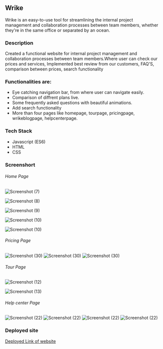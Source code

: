  ## Wrike
 
Wrike is an easy-to-use tool for streamlining the internal project management and collaboration processes between team members, whether they're in the same office or separated by an ocean.

### Description

Created a functional website for internal project management and collaboration processes between team members.Where user can check our prices and services,
Implemented best review from our customers, FAQ'S, comparison between prices, search functionality  

### Functionalities are:

* Eye catching navigation bar, from where user can navigate easily. 
* Comparison of diffrent plans live. 
* Some frequently asked questions with beautiful animations. 
* Add search functionality 
* More than four pages like homepage, tourpage, pricingpage, wrikeblogpage, helpcenterpage. 

### Tech Stack

* Javascript (ES6)
* HTML
* CSS




### Screenshort

###### Home Page
![Screenshot (7)](https://github.com/Durgesh9871/ReadmeImages/blob/main/Wrike_Images/Homepage/Screenshot%20(31).png?raw=true)

![Screenshot (8)](https://github.com/Durgesh9871/ReadmeImages/blob/main/Wrike_Images/Homepage/Screenshot%20(37).png?raw=true)

![Screenshot (9)](https://github.com/Durgesh9871/ReadmeImages/blob/main/Wrike_Images/Homepage/Screenshot%20(39).png?raw=true)

![Screenshot (10)](https://github.com/Durgesh9871/ReadmeImages/blob/main/Wrike_Images/Homepage/Screenshot%20(40).png?raw=true)

![Screenshot (10)](https://github.com/Durgesh9871/ReadmeImages/blob/main/Wrike_Images/Homepage/Screenshot%20(41).png?raw=true)




###### Pricing Page

![Screenshot (30)](https://github.com/Durgesh9871/ReadmeImages/blob/main/Wrike_Images/Pricingpage/Screenshot%20(44).png?raw=true)
![Screenshot (30)](https://github.com/Durgesh9871/ReadmeImages/blob/main/Wrike_Images/Pricingpage/Screenshot%20(45).png?raw=true)
![Screenshot (30)](https://github.com/Durgesh9871/ReadmeImages/blob/main/Wrike_Images/Pricingpage/Screenshot%20(46).png?raw=true)




###### Tour Page

![Screenshot (12)](https://github.com/Durgesh9871/ReadmeImages/blob/main/Wrike_Images/Tourpage/Screenshot%20(42).png?raw=true)

![Screenshot (13)](https://github.com/Durgesh9871/ReadmeImages/blob/main/Wrike_Images/Tourpage/Screenshot%20(43).png?raw=true)

###### Help center Page

![Screenshot (22)](https://github.com/Durgesh9871/ReadmeImages/blob/main/Wrike_Images/helpCenterpage/Screenshot%20(47).png?raw=true)
![Screenshot (22)](https://github.com/Durgesh9871/ReadmeImages/blob/main/Wrike_Images/helpCenterpage/Screenshot%20(48).png?raw=true)
![Screenshot (22)](https://github.com/Durgesh9871/ReadmeImages/blob/main/Wrike_Images/helpCenterpage/Screenshot%20(49).png?raw=true)
![Screenshot (22)](https://github.com/Durgesh9871/ReadmeImages/blob/main/Wrike_Images/helpCenterpage/Screenshot%20(50).png?raw=true)





### Deployed site

[Deployed Link of website](https://wrike9871.netlify.app/)

